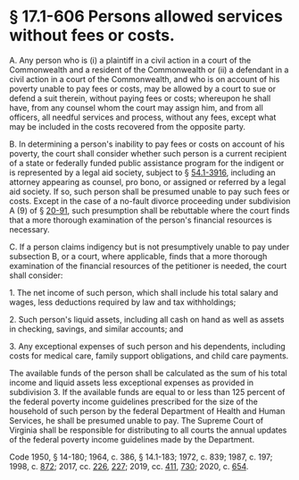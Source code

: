 # § 17.1-606 Persons allowed services without fees or costs.

<p>A. Any person who is (i) a plaintiff in a civil action in a court of the Commonwealth and a resident of the Commonwealth or (ii) a defendant in a civil action in a court of the Commonwealth, and who is on account of his poverty unable to pay fees or costs, may be allowed by a court to sue or defend a suit therein, without paying fees or costs; whereupon he shall have, from any counsel whom the court may assign him, and from all officers, all needful services and process, without any fees, except what may be included in the costs recovered from the opposite party.</p><p>B. In determining a person's inability to pay fees or costs on account of his poverty, the court shall consider whether such person is a current recipient of a state or federally funded public assistance program for the indigent or is represented by a legal aid society, subject to § <a href='/vacode/54.1-3916/'>54.1-3916</a>, including an attorney appearing as counsel, pro bono, or assigned or referred by a legal aid society. If so, such person shall be presumed unable to pay such fees or costs. Except in the case of a no-fault divorce proceeding under subdivision A (9) of § <a href='/vacode/20-91/'>20-91</a>, such presumption shall be rebuttable where the court finds that a more thorough examination of the person's financial resources is necessary.</p><p>C. If a person claims indigency but is not presumptively unable to pay under subsection B, or a court, where applicable, finds that a more thorough examination of the financial resources of the petitioner is needed, the court shall consider:</p><p>1. The net income of such person, which shall include his total salary and wages, less deductions required by law and tax withholdings;</p><p>2. Such person's liquid assets, including all cash on hand as well as assets in checking, savings, and similar accounts; and</p><p>3. Any exceptional expenses of such person and his dependents, including costs for medical care, family support obligations, and child care payments.</p><p>The available funds of the person shall be calculated as the sum of his total income and liquid assets less exceptional expenses as provided in subdivision 3. If the available funds are equal to or less than 125 percent of the federal poverty income guidelines prescribed for the size of the household of such person by the federal Department of Health and Human Services, he shall be presumed unable to pay. The Supreme Court of Virginia shall be responsible for distributing to all courts the annual updates of the federal poverty income guidelines made by the Department.</p><p>Code 1950, § 14-180; 1964, c. 386, § 14.1-183; 1972, c. 839; 1987, c. 197; 1998, c. <a href='http://lis.virginia.gov/cgi-bin/legp604.exe?981+ful+CHAP0872'>872</a>; 2017, cc. <a href='http://lis.virginia.gov/cgi-bin/legp604.exe?171+ful+CHAP0226'>226</a>, <a href='http://lis.virginia.gov/cgi-bin/legp604.exe?171+ful+CHAP0227'>227</a>; 2019, cc. <a href='http://lis.virginia.gov/cgi-bin/legp604.exe?191+ful+CHAP0411'>411</a>, <a href='http://lis.virginia.gov/cgi-bin/legp604.exe?191+ful+CHAP0730'>730</a>; 2020, c. <a href='http://lis.virginia.gov/cgi-bin/legp604.exe?201+ful+CHAP0654'>654</a>.</p>